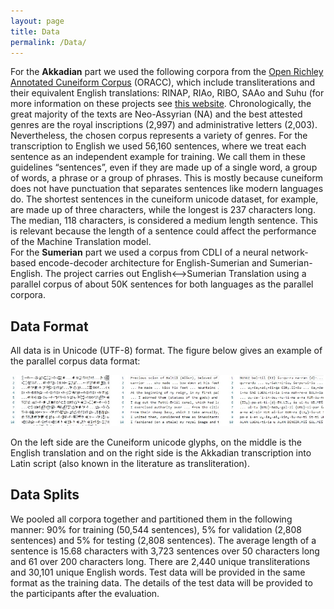 ```yaml
---
layout: page
title: Data
permalink: /Data/
---
```

For the **Akkadian** part we used the following corpora from the [Open Richley Annotated Cuneiform Corpus](http://oracc.museum.upenn.edu/) (ORACC), which include transliterations and their equivalent English translations: RINAP, RIAo, RIBO, SAAo and Suhu (for more information on these projects see [this website](http://oracc.museum.upenn.edu/armep/). Chronologically, the great majority of the texts are Neo-Assyrian (NA) and the best attested genres are the royal inscriptions (2,997) and administrative letters (2,003). Nevertheless, the chosen corpus represents a variety of genres. For the transcription to English we used 56,160 sentences, where we treat each sentence as an independent example for training. We call them in these guidelines “sentences”, even if they are made up of a single word, a group of words, a phrase or a group of phrases. This is mostly because cuneiform does not have punctuation that separates sentences like modern languages do. The shortest sentences in the cuneiform unicode dataset, for example, are made up of three characters, while the longest is 237 characters long. The median, 118 characters, is considered a medium length sentence. This is relevant because the length of a sentence could affect the performance of the Machine Translation model.  
For the **Sumerian** part we used a corpus from CDLI of a neural network-based encode-decoder architecture for English-Sumerian and Sumerian-English. The project carries out English<-->Sumerian Translation using a parallel corpus of about 50K sentences for both languages as the parallel corpora.

## Data Format
All data is in Unicode (UTF-8) format. The figure below gives an example of the parallel
corpus data format:  

![hello](/images/parallel_corpus_data_format.jpg)


On the left side are the Cuneiform unicode glyphs, on the middle is the English translation and on the right side is the Akkadian transcription into Latin script (also known in the literature as transliteration).

## Data Splits
We pooled all corpora together and partitioned them in the following manner: 90% for training (50,544 sentences), 5% for validation (2,808 sentences) and 5% for testing (2,808 sentences). The average length of a sentence is 15.68 characters with 3,723 sentences over 50 characters long and 61 over 200 characters long. There are 2,440 unique transliterations and 30,101 unique English words. Test data will be provided in the same format as the training data. The details of the test data will be provided to the participants after the evaluation.
